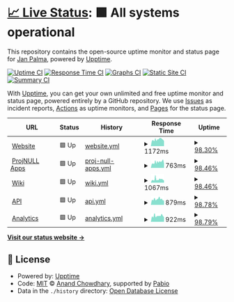 # [📈 Live Status](https://status.janpalma.cz): <!--live status--> **🟩 All systems operational**

This repository contains the open-source uptime monitor and status page for [Jan Palma](https://janpalma.cz), powered by [Upptime](https://github.com/upptime/upptime).

[![Uptime CI](https://github.com/mobilex1122/status/workflows/Uptime%20CI/badge.svg)](https://github.com/mobilex1122/status/actions?query=workflow%3A%22Uptime+CI%22)
[![Response Time CI](https://github.com/mobilex1122/status/workflows/Response%20Time%20CI/badge.svg)](https://github.com/mobilex1122/status/actions?query=workflow%3A%22Response+Time+CI%22)
[![Graphs CI](https://github.com/mobilex1122/status/workflows/Graphs%20CI/badge.svg)](https://github.com/mobilex1122/status/actions?query=workflow%3A%22Graphs+CI%22)
[![Static Site CI](https://github.com/mobilex1122/status/workflows/Static%20Site%20CI/badge.svg)](https://github.com/mobilex1122/status/actions?query=workflow%3A%22Static+Site+CI%22)
[![Summary CI](https://github.com/mobilex1122/status/workflows/Summary%20CI/badge.svg)](https://github.com/mobilex1122/status/actions?query=workflow%3A%22Summary+CI%22)

With [Upptime](https://upptime.js.org), you can get your own unlimited and free uptime monitor and status page, powered entirely by a GitHub repository. We use [Issues](https://github.com/mobilex1122/status/issues) as incident reports, [Actions](https://github.com/mobilex1122/status/actions) as uptime monitors, and [Pages](https://status.janpalma.cz) for the status page.

<!--start: status pages-->
<!-- This summary is generated by Upptime (https://github.com/upptime/upptime) -->
<!-- Do not edit this manually, your changes will be overwritten -->
<!-- prettier-ignore -->
| URL | Status | History | Response Time | Uptime |
| --- | ------ | ------- | ------------- | ------ |
| <img alt="" src="https://icons.duckduckgo.com/ip3/janpalma.cz.ico" height="13"> [Website](https://janpalma.cz) | 🟩 Up | [website.yml](https://github.com/mobilex1122/status/commits/HEAD/history/website.yml) | <details><summary><img alt="Response time graph" src="./graphs/website/response-time-week.png" height="20"> 1172ms</summary><br><a href="https://status.janpalma.cz/history/website"><img alt="Response time 1269" src="https://img.shields.io/endpoint?url=https%3A%2F%2Fraw.githubusercontent.com%2Fmobilex1122%2Fstatus%2FHEAD%2Fapi%2Fwebsite%2Fresponse-time.json"></a><br><a href="https://status.janpalma.cz/history/website"><img alt="24-hour response time 922" src="https://img.shields.io/endpoint?url=https%3A%2F%2Fraw.githubusercontent.com%2Fmobilex1122%2Fstatus%2FHEAD%2Fapi%2Fwebsite%2Fresponse-time-day.json"></a><br><a href="https://status.janpalma.cz/history/website"><img alt="7-day response time 1172" src="https://img.shields.io/endpoint?url=https%3A%2F%2Fraw.githubusercontent.com%2Fmobilex1122%2Fstatus%2FHEAD%2Fapi%2Fwebsite%2Fresponse-time-week.json"></a><br><a href="https://status.janpalma.cz/history/website"><img alt="30-day response time 1242" src="https://img.shields.io/endpoint?url=https%3A%2F%2Fraw.githubusercontent.com%2Fmobilex1122%2Fstatus%2FHEAD%2Fapi%2Fwebsite%2Fresponse-time-month.json"></a><br><a href="https://status.janpalma.cz/history/website"><img alt="1-year response time 1269" src="https://img.shields.io/endpoint?url=https%3A%2F%2Fraw.githubusercontent.com%2Fmobilex1122%2Fstatus%2FHEAD%2Fapi%2Fwebsite%2Fresponse-time-year.json"></a></details> | <details><summary><a href="https://status.janpalma.cz/history/website">98.30%</a></summary><a href="https://status.janpalma.cz/history/website"><img alt="All-time uptime 98.68%" src="https://img.shields.io/endpoint?url=https%3A%2F%2Fraw.githubusercontent.com%2Fmobilex1122%2Fstatus%2FHEAD%2Fapi%2Fwebsite%2Fuptime.json"></a><br><a href="https://status.janpalma.cz/history/website"><img alt="24-hour uptime 100.00%" src="https://img.shields.io/endpoint?url=https%3A%2F%2Fraw.githubusercontent.com%2Fmobilex1122%2Fstatus%2FHEAD%2Fapi%2Fwebsite%2Fuptime-day.json"></a><br><a href="https://status.janpalma.cz/history/website"><img alt="7-day uptime 98.30%" src="https://img.shields.io/endpoint?url=https%3A%2F%2Fraw.githubusercontent.com%2Fmobilex1122%2Fstatus%2FHEAD%2Fapi%2Fwebsite%2Fuptime-week.json"></a><br><a href="https://status.janpalma.cz/history/website"><img alt="30-day uptime 99.14%" src="https://img.shields.io/endpoint?url=https%3A%2F%2Fraw.githubusercontent.com%2Fmobilex1122%2Fstatus%2FHEAD%2Fapi%2Fwebsite%2Fuptime-month.json"></a><br><a href="https://status.janpalma.cz/history/website"><img alt="1-year uptime 98.68%" src="https://img.shields.io/endpoint?url=https%3A%2F%2Fraw.githubusercontent.com%2Fmobilex1122%2Fstatus%2FHEAD%2Fapi%2Fwebsite%2Fuptime-year.json"></a></details>
| <img alt="" src="https://icons.duckduckgo.com/ip3/apps.projnull.eu.ico" height="13"> [ProjNULL Apps](https://apps.projnull.eu) | 🟩 Up | [proj-null-apps.yml](https://github.com/mobilex1122/status/commits/HEAD/history/proj-null-apps.yml) | <details><summary><img alt="Response time graph" src="./graphs/proj-null-apps/response-time-week.png" height="20"> 763ms</summary><br><a href="https://status.janpalma.cz/history/proj-null-apps"><img alt="Response time 753" src="https://img.shields.io/endpoint?url=https%3A%2F%2Fraw.githubusercontent.com%2Fmobilex1122%2Fstatus%2FHEAD%2Fapi%2Fproj-null-apps%2Fresponse-time.json"></a><br><a href="https://status.janpalma.cz/history/proj-null-apps"><img alt="24-hour response time 555" src="https://img.shields.io/endpoint?url=https%3A%2F%2Fraw.githubusercontent.com%2Fmobilex1122%2Fstatus%2FHEAD%2Fapi%2Fproj-null-apps%2Fresponse-time-day.json"></a><br><a href="https://status.janpalma.cz/history/proj-null-apps"><img alt="7-day response time 763" src="https://img.shields.io/endpoint?url=https%3A%2F%2Fraw.githubusercontent.com%2Fmobilex1122%2Fstatus%2FHEAD%2Fapi%2Fproj-null-apps%2Fresponse-time-week.json"></a><br><a href="https://status.janpalma.cz/history/proj-null-apps"><img alt="30-day response time 762" src="https://img.shields.io/endpoint?url=https%3A%2F%2Fraw.githubusercontent.com%2Fmobilex1122%2Fstatus%2FHEAD%2Fapi%2Fproj-null-apps%2Fresponse-time-month.json"></a><br><a href="https://status.janpalma.cz/history/proj-null-apps"><img alt="1-year response time 753" src="https://img.shields.io/endpoint?url=https%3A%2F%2Fraw.githubusercontent.com%2Fmobilex1122%2Fstatus%2FHEAD%2Fapi%2Fproj-null-apps%2Fresponse-time-year.json"></a></details> | <details><summary><a href="https://status.janpalma.cz/history/proj-null-apps">98.46%</a></summary><a href="https://status.janpalma.cz/history/proj-null-apps"><img alt="All-time uptime 99.19%" src="https://img.shields.io/endpoint?url=https%3A%2F%2Fraw.githubusercontent.com%2Fmobilex1122%2Fstatus%2FHEAD%2Fapi%2Fproj-null-apps%2Fuptime.json"></a><br><a href="https://status.janpalma.cz/history/proj-null-apps"><img alt="24-hour uptime 100.00%" src="https://img.shields.io/endpoint?url=https%3A%2F%2Fraw.githubusercontent.com%2Fmobilex1122%2Fstatus%2FHEAD%2Fapi%2Fproj-null-apps%2Fuptime-day.json"></a><br><a href="https://status.janpalma.cz/history/proj-null-apps"><img alt="7-day uptime 98.46%" src="https://img.shields.io/endpoint?url=https%3A%2F%2Fraw.githubusercontent.com%2Fmobilex1122%2Fstatus%2FHEAD%2Fapi%2Fproj-null-apps%2Fuptime-week.json"></a><br><a href="https://status.janpalma.cz/history/proj-null-apps"><img alt="30-day uptime 99.18%" src="https://img.shields.io/endpoint?url=https%3A%2F%2Fraw.githubusercontent.com%2Fmobilex1122%2Fstatus%2FHEAD%2Fapi%2Fproj-null-apps%2Fuptime-month.json"></a><br><a href="https://status.janpalma.cz/history/proj-null-apps"><img alt="1-year uptime 99.19%" src="https://img.shields.io/endpoint?url=https%3A%2F%2Fraw.githubusercontent.com%2Fmobilex1122%2Fstatus%2FHEAD%2Fapi%2Fproj-null-apps%2Fuptime-year.json"></a></details>
| <img alt="" src="https://icons.duckduckgo.com/ip3/wiki.janpalma.cz.ico" height="13"> [Wiki](https://wiki.janpalma.cz) | 🟩 Up | [wiki.yml](https://github.com/mobilex1122/status/commits/HEAD/history/wiki.yml) | <details><summary><img alt="Response time graph" src="./graphs/wiki/response-time-week.png" height="20"> 1067ms</summary><br><a href="https://status.janpalma.cz/history/wiki"><img alt="Response time 1252" src="https://img.shields.io/endpoint?url=https%3A%2F%2Fraw.githubusercontent.com%2Fmobilex1122%2Fstatus%2FHEAD%2Fapi%2Fwiki%2Fresponse-time.json"></a><br><a href="https://status.janpalma.cz/history/wiki"><img alt="24-hour response time 735" src="https://img.shields.io/endpoint?url=https%3A%2F%2Fraw.githubusercontent.com%2Fmobilex1122%2Fstatus%2FHEAD%2Fapi%2Fwiki%2Fresponse-time-day.json"></a><br><a href="https://status.janpalma.cz/history/wiki"><img alt="7-day response time 1067" src="https://img.shields.io/endpoint?url=https%3A%2F%2Fraw.githubusercontent.com%2Fmobilex1122%2Fstatus%2FHEAD%2Fapi%2Fwiki%2Fresponse-time-week.json"></a><br><a href="https://status.janpalma.cz/history/wiki"><img alt="30-day response time 1058" src="https://img.shields.io/endpoint?url=https%3A%2F%2Fraw.githubusercontent.com%2Fmobilex1122%2Fstatus%2FHEAD%2Fapi%2Fwiki%2Fresponse-time-month.json"></a><br><a href="https://status.janpalma.cz/history/wiki"><img alt="1-year response time 1252" src="https://img.shields.io/endpoint?url=https%3A%2F%2Fraw.githubusercontent.com%2Fmobilex1122%2Fstatus%2FHEAD%2Fapi%2Fwiki%2Fresponse-time-year.json"></a></details> | <details><summary><a href="https://status.janpalma.cz/history/wiki">98.46%</a></summary><a href="https://status.janpalma.cz/history/wiki"><img alt="All-time uptime 98.78%" src="https://img.shields.io/endpoint?url=https%3A%2F%2Fraw.githubusercontent.com%2Fmobilex1122%2Fstatus%2FHEAD%2Fapi%2Fwiki%2Fuptime.json"></a><br><a href="https://status.janpalma.cz/history/wiki"><img alt="24-hour uptime 100.00%" src="https://img.shields.io/endpoint?url=https%3A%2F%2Fraw.githubusercontent.com%2Fmobilex1122%2Fstatus%2FHEAD%2Fapi%2Fwiki%2Fuptime-day.json"></a><br><a href="https://status.janpalma.cz/history/wiki"><img alt="7-day uptime 98.46%" src="https://img.shields.io/endpoint?url=https%3A%2F%2Fraw.githubusercontent.com%2Fmobilex1122%2Fstatus%2FHEAD%2Fapi%2Fwiki%2Fuptime-week.json"></a><br><a href="https://status.janpalma.cz/history/wiki"><img alt="30-day uptime 99.22%" src="https://img.shields.io/endpoint?url=https%3A%2F%2Fraw.githubusercontent.com%2Fmobilex1122%2Fstatus%2FHEAD%2Fapi%2Fwiki%2Fuptime-month.json"></a><br><a href="https://status.janpalma.cz/history/wiki"><img alt="1-year uptime 98.78%" src="https://img.shields.io/endpoint?url=https%3A%2F%2Fraw.githubusercontent.com%2Fmobilex1122%2Fstatus%2FHEAD%2Fapi%2Fwiki%2Fuptime-year.json"></a></details>
| <img alt="" src="https://icons.duckduckgo.com/ip3/api.janpalma.cz.ico" height="13"> [API](https://api.janpalma.cz) | 🟩 Up | [api.yml](https://github.com/mobilex1122/status/commits/HEAD/history/api.yml) | <details><summary><img alt="Response time graph" src="./graphs/api/response-time-week.png" height="20"> 879ms</summary><br><a href="https://status.janpalma.cz/history/api"><img alt="Response time 926" src="https://img.shields.io/endpoint?url=https%3A%2F%2Fraw.githubusercontent.com%2Fmobilex1122%2Fstatus%2FHEAD%2Fapi%2Fapi%2Fresponse-time.json"></a><br><a href="https://status.janpalma.cz/history/api"><img alt="24-hour response time 698" src="https://img.shields.io/endpoint?url=https%3A%2F%2Fraw.githubusercontent.com%2Fmobilex1122%2Fstatus%2FHEAD%2Fapi%2Fapi%2Fresponse-time-day.json"></a><br><a href="https://status.janpalma.cz/history/api"><img alt="7-day response time 879" src="https://img.shields.io/endpoint?url=https%3A%2F%2Fraw.githubusercontent.com%2Fmobilex1122%2Fstatus%2FHEAD%2Fapi%2Fapi%2Fresponse-time-week.json"></a><br><a href="https://status.janpalma.cz/history/api"><img alt="30-day response time 968" src="https://img.shields.io/endpoint?url=https%3A%2F%2Fraw.githubusercontent.com%2Fmobilex1122%2Fstatus%2FHEAD%2Fapi%2Fapi%2Fresponse-time-month.json"></a><br><a href="https://status.janpalma.cz/history/api"><img alt="1-year response time 926" src="https://img.shields.io/endpoint?url=https%3A%2F%2Fraw.githubusercontent.com%2Fmobilex1122%2Fstatus%2FHEAD%2Fapi%2Fapi%2Fresponse-time-year.json"></a></details> | <details><summary><a href="https://status.janpalma.cz/history/api">98.78%</a></summary><a href="https://status.janpalma.cz/history/api"><img alt="All-time uptime 98.47%" src="https://img.shields.io/endpoint?url=https%3A%2F%2Fraw.githubusercontent.com%2Fmobilex1122%2Fstatus%2FHEAD%2Fapi%2Fapi%2Fuptime.json"></a><br><a href="https://status.janpalma.cz/history/api"><img alt="24-hour uptime 100.00%" src="https://img.shields.io/endpoint?url=https%3A%2F%2Fraw.githubusercontent.com%2Fmobilex1122%2Fstatus%2FHEAD%2Fapi%2Fapi%2Fuptime-day.json"></a><br><a href="https://status.janpalma.cz/history/api"><img alt="7-day uptime 98.78%" src="https://img.shields.io/endpoint?url=https%3A%2F%2Fraw.githubusercontent.com%2Fmobilex1122%2Fstatus%2FHEAD%2Fapi%2Fapi%2Fuptime-week.json"></a><br><a href="https://status.janpalma.cz/history/api"><img alt="30-day uptime 99.30%" src="https://img.shields.io/endpoint?url=https%3A%2F%2Fraw.githubusercontent.com%2Fmobilex1122%2Fstatus%2FHEAD%2Fapi%2Fapi%2Fuptime-month.json"></a><br><a href="https://status.janpalma.cz/history/api"><img alt="1-year uptime 98.47%" src="https://img.shields.io/endpoint?url=https%3A%2F%2Fraw.githubusercontent.com%2Fmobilex1122%2Fstatus%2FHEAD%2Fapi%2Fapi%2Fuptime-year.json"></a></details>
| <img alt="" src="https://icons.duckduckgo.com/ip3/analytics.janpalma.cz.ico" height="13"> [Analytics](https://analytics.janpalma.cz/matomo.php) | 🟩 Up | [analytics.yml](https://github.com/mobilex1122/status/commits/HEAD/history/analytics.yml) | <details><summary><img alt="Response time graph" src="./graphs/analytics/response-time-week.png" height="20"> 922ms</summary><br><a href="https://status.janpalma.cz/history/analytics"><img alt="Response time 1040" src="https://img.shields.io/endpoint?url=https%3A%2F%2Fraw.githubusercontent.com%2Fmobilex1122%2Fstatus%2FHEAD%2Fapi%2Fanalytics%2Fresponse-time.json"></a><br><a href="https://status.janpalma.cz/history/analytics"><img alt="24-hour response time 739" src="https://img.shields.io/endpoint?url=https%3A%2F%2Fraw.githubusercontent.com%2Fmobilex1122%2Fstatus%2FHEAD%2Fapi%2Fanalytics%2Fresponse-time-day.json"></a><br><a href="https://status.janpalma.cz/history/analytics"><img alt="7-day response time 922" src="https://img.shields.io/endpoint?url=https%3A%2F%2Fraw.githubusercontent.com%2Fmobilex1122%2Fstatus%2FHEAD%2Fapi%2Fanalytics%2Fresponse-time-week.json"></a><br><a href="https://status.janpalma.cz/history/analytics"><img alt="30-day response time 1053" src="https://img.shields.io/endpoint?url=https%3A%2F%2Fraw.githubusercontent.com%2Fmobilex1122%2Fstatus%2FHEAD%2Fapi%2Fanalytics%2Fresponse-time-month.json"></a><br><a href="https://status.janpalma.cz/history/analytics"><img alt="1-year response time 1040" src="https://img.shields.io/endpoint?url=https%3A%2F%2Fraw.githubusercontent.com%2Fmobilex1122%2Fstatus%2FHEAD%2Fapi%2Fanalytics%2Fresponse-time-year.json"></a></details> | <details><summary><a href="https://status.janpalma.cz/history/analytics">98.79%</a></summary><a href="https://status.janpalma.cz/history/analytics"><img alt="All-time uptime 98.94%" src="https://img.shields.io/endpoint?url=https%3A%2F%2Fraw.githubusercontent.com%2Fmobilex1122%2Fstatus%2FHEAD%2Fapi%2Fanalytics%2Fuptime.json"></a><br><a href="https://status.janpalma.cz/history/analytics"><img alt="24-hour uptime 100.00%" src="https://img.shields.io/endpoint?url=https%3A%2F%2Fraw.githubusercontent.com%2Fmobilex1122%2Fstatus%2FHEAD%2Fapi%2Fanalytics%2Fuptime-day.json"></a><br><a href="https://status.janpalma.cz/history/analytics"><img alt="7-day uptime 98.79%" src="https://img.shields.io/endpoint?url=https%3A%2F%2Fraw.githubusercontent.com%2Fmobilex1122%2Fstatus%2FHEAD%2Fapi%2Fanalytics%2Fuptime-week.json"></a><br><a href="https://status.janpalma.cz/history/analytics"><img alt="30-day uptime 99.34%" src="https://img.shields.io/endpoint?url=https%3A%2F%2Fraw.githubusercontent.com%2Fmobilex1122%2Fstatus%2FHEAD%2Fapi%2Fanalytics%2Fuptime-month.json"></a><br><a href="https://status.janpalma.cz/history/analytics"><img alt="1-year uptime 98.94%" src="https://img.shields.io/endpoint?url=https%3A%2F%2Fraw.githubusercontent.com%2Fmobilex1122%2Fstatus%2FHEAD%2Fapi%2Fanalytics%2Fuptime-year.json"></a></details>

<!--end: status pages-->

[**Visit our status website →**](https://status.janpalma.cz)

## 📄 License

- Powered by: [Upptime](https://github.com/upptime/upptime)
- Code: [MIT](./LICENSE) © [Anand Chowdhary](https://anandchowdhary.com), supported by [Pabio](https://pabio.com)
- Data in the `./history` directory: [Open Database License](https://opendatacommons.org/licenses/odbl/1-0/)
